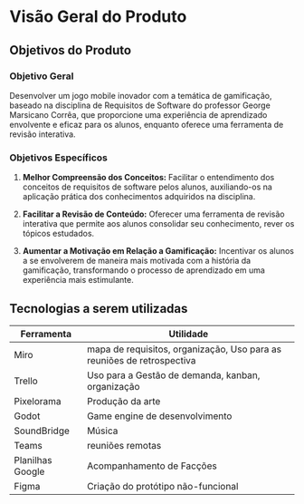 # Visão Geral do Produto

## **Objetivos do Produto**

### Objetivo Geral

Desenvolver um jogo mobile inovador com a temática de gamificação, baseado na disciplina de Requisitos de Software do professor George Marsicano Corrêa, que proporcione uma experiência de aprendizado envolvente e eficaz para os alunos, enquanto oferece uma ferramenta de revisão interativa.

### Objetivos Específicos
1. **Melhor Compreensão dos Conceitos:** Facilitar o entendimento dos conceitos de requisitos de software pelos alunos, auxiliando-os na aplicação prática dos conhecimentos adquiridos na disciplina.

2. **Facilitar a Revisão de Conteúdo:** Oferecer uma ferramenta de revisão interativa que permite aos alunos consolidar seu conhecimento, rever os tópicos estudados.

2. **Aumentar a Motivação em Relação a Gamificação:** Incentivar os alunos a se envolverem de maneira mais motivada com a história da gamificação, transformando o processo de aprendizado em uma experiência mais estimulante.

## **Tecnologias a serem utilizadas**

| Ferramenta       | Utilidade                                                              |
| ---------------- | ---------------------------------------------------------------------- |
| Miro             | mapa de requisitos, organização, Uso para as reuniões de retrospectiva |
| Trello           | Uso para a Gestão de demanda, kanban, organização                      |
| Pixelorama       | Produção da arte                                                       |
| Godot            | Game engine de desenvolvimento                                         |
| SoundBridge      | Música                                                                 |
| Teams            | reuniões remotas                                                       |
| Planilhas Google | Acompanhamento de Facções                                              |
| Figma            | Criação do protótipo não-funcional                                     |
